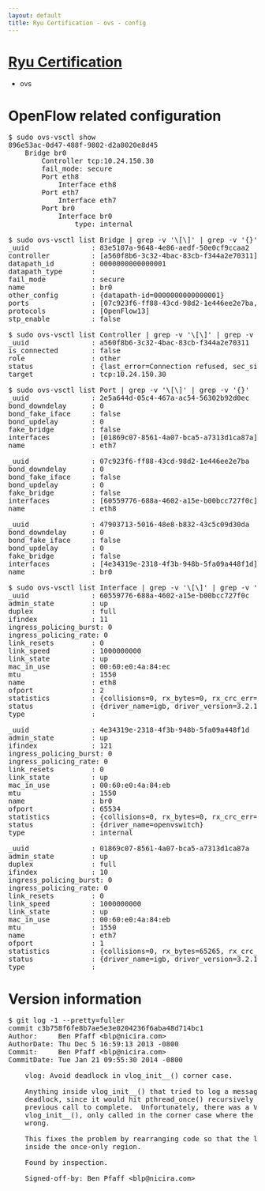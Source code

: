 ```yaml
---
layout: default
title: Ryu Certification - ovs - config
---
```

# [Ryu Certification](http://osrg.github.io/ryu/certification.html)
* ovs 

# OpenFlow related configuration
<pre>
$ sudo ovs-vsctl show
896e53ac-0d47-488f-9802-d2a8020e8d45
    Bridge br0
        Controller tcp:10.24.150.30
        fail_mode: secure
        Port eth8
            Interface eth8
        Port eth7
            Interface eth7
        Port br0
            Interface br0
                type: internal

$ sudo ovs-vsctl list Bridge | grep -v '\[\]' | grep -v '{}'
_uuid               : 83e5107a-9648-4e86-aedf-50e0cf9ccaa2
controller          : [a560f8b6-3c32-4bac-83cb-f344a2e70311]
datapath_id         : 0000000000000001
datapath_type       : 
fail_mode           : secure
name                : br0
other_config        : {datapath-id=0000000000000001}
ports               : [07c923f6-ff88-43cd-98d2-1e446ee2e7ba, 2e5a644d-05c4-467a-ac54-56302b92d0ec, 47903713-5016-48e8-b832-43c5c09d30da]
protocols           : [OpenFlow13]
stp_enable          : false

$ sudo ovs-vsctl list Controller | grep -v '\[\]' | grep -v '{}'
_uuid               : a560f8b6-3c32-4bac-83cb-f344a2e70311
is_connected        : false
role                : other
status              : {last_error=Connection refused, sec_since_connect=351, sec_since_disconnect=1, state=BACKOFF}
target              : tcp:10.24.150.30

$ sudo ovs-vsctl list Port | grep -v '\[\]' | grep -v '{}'
_uuid               : 2e5a644d-05c4-467a-ac54-56302b92d0ec
bond_downdelay      : 0
bond_fake_iface     : false
bond_updelay        : 0
fake_bridge         : false
interfaces          : [01869c07-8561-4a07-bca5-a7313d1ca87a]
name                : eth7

_uuid               : 07c923f6-ff88-43cd-98d2-1e446ee2e7ba
bond_downdelay      : 0
bond_fake_iface     : false
bond_updelay        : 0
fake_bridge         : false
interfaces          : [60559776-688a-4602-a15e-b00bcc727f0c]
name                : eth8

_uuid               : 47903713-5016-48e8-b832-43c5c09d30da
bond_downdelay      : 0
bond_fake_iface     : false
bond_updelay        : 0
fake_bridge         : false
interfaces          : [4e34319e-2318-4f3b-948b-5fa09a448f1d]
name                : br0

$ sudo ovs-vsctl list Interface | grep -v '\[\]' | grep -v '{}'
_uuid               : 60559776-688a-4602-a15e-b00bcc727f0c
admin_state         : up
duplex              : full
ifindex             : 11
ingress_policing_burst: 0
ingress_policing_rate: 0
link_resets         : 0
link_speed          : 1000000000
link_state          : up
mac_in_use          : 00:60:e0:4a:84:ec
mtu                 : 1550
name                : eth8
ofport              : 2
statistics          : {collisions=0, rx_bytes=0, rx_crc_err=0, rx_dropped=0, rx_errors=0, rx_frame_err=0, rx_over_err=0, rx_packets=0, tx_bytes=20536, tx_dropped=0, tx_errors=0, tx_packets=220}
status              : {driver_name=igb, driver_version=3.2.10-k, firmware_version=3.10-0}
type                : 

_uuid               : 4e34319e-2318-4f3b-948b-5fa09a448f1d
admin_state         : up
ifindex             : 121
ingress_policing_burst: 0
ingress_policing_rate: 0
link_resets         : 0
link_state          : up
mac_in_use          : 00:60:e0:4a:84:eb
mtu                 : 1550
name                : br0
ofport              : 65534
statistics          : {collisions=0, rx_bytes=0, rx_crc_err=0, rx_dropped=0, rx_errors=0, rx_frame_err=0, rx_over_err=0, rx_packets=0, tx_bytes=0, tx_dropped=0, tx_errors=0, tx_packets=0}
status              : {driver_name=openvswitch}
type                : internal

_uuid               : 01869c07-8561-4a07-bca5-a7313d1ca87a
admin_state         : up
duplex              : full
ifindex             : 10
ingress_policing_burst: 0
ingress_policing_rate: 0
link_resets         : 0
link_speed          : 1000000000
link_state          : up
mac_in_use          : 00:60:e0:4a:84:eb
mtu                 : 1550
name                : eth7
ofport              : 1
statistics          : {collisions=0, rx_bytes=65265, rx_crc_err=0, rx_dropped=0, rx_errors=0, rx_frame_err=0, rx_over_err=0, rx_packets=660, tx_bytes=0, tx_dropped=0, tx_errors=0, tx_packets=0}
status              : {driver_name=igb, driver_version=3.2.10-k, firmware_version=3.10-0}
type                : 
</pre>

# Version information
<pre>
$ git log -1 --pretty=fuller
commit c3b758f6fe8b7ae5e3e0204236f6aba48d714bc1
Author:     Ben Pfaff &lt;blp@nicira.com&gt;
AuthorDate: Thu Dec 5 16:59:13 2013 -0800
Commit:     Ben Pfaff &lt;blp@nicira.com&gt;
CommitDate: Tue Jan 21 09:55:30 2014 -0800

    vlog: Avoid deadlock in vlog_init__() corner case.
    
    Anything inside vlog_init__() that tried to log a message was going to
    deadlock, since it would hit pthread_once() recursively and wait for the
    previous call to complete.  Unfortunately, there was a VLOG_ERR call inside
    vlog_init__(), only called in the corner case where the system's clock was
    wrong.
    
    This fixes the problem by rearranging code so that the logging isn't
    inside the once-only region.
    
    Found by inspection.
    
    Signed-off-by: Ben Pfaff &lt;blp@nicira.com&gt;
</pre>
